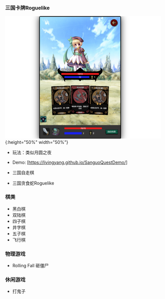 
### 三国卡牌Roguelike

![](./img/SanguoQuest.png){:height="50%" width="50%"}

* 玩法：类似月圆之夜
* Demo: [https://livingyang.github.io/SanguoQuestDemo/]


* 三国自走棋
* 三国贪食蛇Roguelike

### 棋类

* 黑白棋
* 双陆棋
* 四子棋
* 井字棋
* 五子棋
* 飞行棋

### 物理游戏

* Rolling Fall 砸僵尸

### 休闲游戏

* 打鬼子

